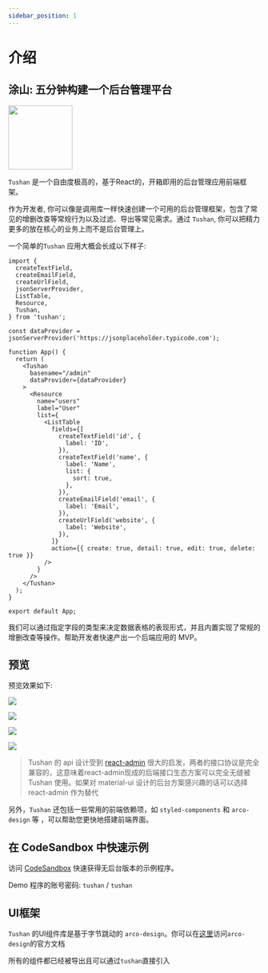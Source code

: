 ```yaml
---
sidebar_position: 1
---
```


# 介绍

## **涂山: 五分钟构建一个后台管理平台**

<img width="128px" src="/img/logo.svg" />

`Tushan` 是一个自由度极高的，基于React的，开箱即用的后台管理应用前端框架。

作为开发者, 你可以像是调用库一样快速创建一个可用的后台管理框架，包含了常见的增删改查等常规行为以及过滤、导出等常见需求。通过 `Tushan`, 你可以把精力更多的放在核心的业务上而不是后台管理上。

一个简单的`Tushan` 应用大概会长成以下样子:

```tsx
import {
  createTextField,
  createEmailField,
  createUrlField,
  jsonServerProvider,
  ListTable,
  Resource,
  Tushan,
} from 'tushan';

const dataProvider = jsonServerProvider('https://jsonplaceholder.typicode.com');

function App() {
  return (
    <Tushan
      basename="/admin"
      dataProvider={dataProvider}
    >
      <Resource
        name="users"
        label="User"
        list={
          <ListTable
            fields={[
              createTextField('id', {
                label: 'ID',
              }),
              createTextField('name', {
                label: 'Name',
                list: {
                  sort: true,
                },
              }),
              createEmailField('email', {
                label: 'Email',
              }),
              createUrlField('website', {
                label: 'Website',
              }),
            ]}
            action={{ create: true, detail: true, edit: true, delete: true }}
          />
        }
      />
    </Tushan>
  );
}

export default App;
```

我们可以通过指定字段的类型来决定数据表格的表现形式，并且内置实现了常规的增删改查等操作。帮助开发者快速产出一个后端应用的 MVP。

## 预览

预览效果如下:

![](/img/preview/1.png)

![](/img/preview/2.png)

![](/img/preview/3.png)

![](/img/preview/4.png)

> Tushan 的 api 设计受到 [react-admin](https://marmelab.com/react-admin) 很大的启发，两者的接口协议是完全兼容的，这意味着react-admin现成的后端接口生态方案可以完全无缝被 Tushan 使用。如果对 material-ui 设计的后台方案感兴趣的话可以选择 react-admin 作为替代

另外，`Tushan` 还包括一些常用的前端依赖项，如 `styled-components` 和 `arco-design` 等 ，可以帮助您更快地搭建前端界面。

## 在 CodeSandbox 中快速示例

访问 [CodeSandbox](https://codesandbox.io/p/github/msgbyte/tushan/master) 快速获得无后台版本的示例程序。

Demo 程序的账号密码: `tushan` / `tushan`

## UI框架

`Tushan` 的UI组件库是基于字节跳动的 `arco-design`。你可以在[这里](https://arco.design/react/docs/start)访问`arco-design`的官方文档

所有的组件都已经被导出且可以通过`tushan`直接引入
